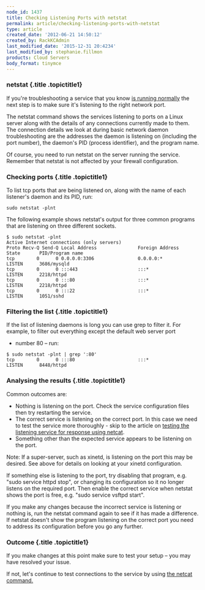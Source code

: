 ```yaml
---
node_id: 1437
title: Checking Listening Ports with netstat
permalink: article/checking-listening-ports-with-netstat
type: article
created_date: '2012-06-21 14:50:12'
created_by: RackKCAdmin
last_modified_date: '2015-12-31 20:4234'
last_modified_by: stephanie.fillmon
products: Cloud Servers
body_format: tinymce
---
```


### netstat {.title .topictitle1}

If you're troubleshooting a service that you know [is running
normally](http://www.rackspace.com/knowledge_center/article/checking-system-load-on-linux)
the next step is to make sure it's listening to the right network port.

The netstat command shows the services listening to ports on a Linux
server along with the details of any connections currently made to them.
The connection details we look at during basic network daemon
troubleshooting are the addresses the daemon is listening on (including
the port number), the daemon's PID (process identifier), and the program
name.

Of course, you need to run netstat on the server running the service.
Remember that netstat is not affected by your firewall configuration.

### Checking ports {.title .topictitle1}

To list tcp ports that are being listened on, along with the name of
each listener's daemon and its PID, run:

~~~~ {.pre .codeblock}
sudo netstat -plnt
~~~~

The following example shows netstat's output for three common programs
that are listening on three different sockets.

~~~~ {.pre .codeblock}
$ sudo netstat -plnt 
Active Internet connections (only servers) 
Proto Recv-Q Send-Q Local Address               Foreign Address             State       PID/Program name   
tcp        0      0 0.0.0.0:3306                0.0.0.0:*                   LISTEN      3686/mysqld            
tcp        0      0 :::443                      :::*                        LISTEN      2218/httpd          
tcp        0      0 :::80                       :::*                        LISTEN      2218/httpd          
tcp        0      0 :::22                       :::*                        LISTEN      1051/sshd
~~~~

### Filtering the list {.title .topictitle1}

If the list of listening daemons is long you can use grep to filter it.
For example, to filter out everything except the default web server port
- number 80 &ndash; run:

~~~~ {.pre .codeblock}
$ sudo netstat -plnt | grep ':80'     
tcp        0      0 :::80                       :::*                        LISTEN      8448/httpd
~~~~

### Analysing the results {.title .topictitle1}

Common outcomes are:

-   Nothing is listening on the port. Check the service configuration
    files then try restarting the service.
-   The correct service is listening on the correct port. In this case
    we need to test the service more thoroughly - skip to the article on
    [testing the listening service for response using
    netcat](http://www.rackspace.com/knowledge_center/article/testing-network-services-with-netcat).
-   Something other than the expected service appears to be listening on
    the port.

Note: If a super-server, such as xinetd, is listening on the port this
may be desired. See above for details on looking at your xinetd
configuration.

If something else is listening to the port, try disabling that program,
e.g. "sudo service httpd stop", or changing its configuration so it no
longer listens on the required port. Then enable the correct service
when netstat shows the port is free, e.g. "sudo service vsftpd start".

If you make any changes because the incorrect service is listening or
nothing is, run the netstat command again to see if it has made a
difference. If netstat doesn't show the program listening on the correct
port you need to address its configuration before you go any further.

### Outcome {.title .topictitle1}

If you make changes at this point make sure to test your setup &ndash; you may
have resolved your issue.

If not, let's continue to test connections to the service by using [the
netcat
command.](http://www.rackspace.com/knowledge_center/article/testing-network-services-with-netcat)

